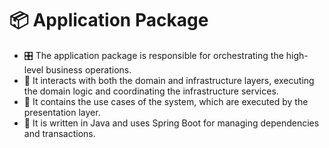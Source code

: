 # 📦 Application Package

- 🎛️ The application package is responsible for orchestrating the high-level business operations.
- 🔄 It interacts with both the domain and infrastructure layers, executing the domain logic and coordinating the infrastructure services.
- 🚀 It contains the use cases of the system, which are executed by the presentation layer.
- 🧩 It is written in Java and uses Spring Boot for managing dependencies and transactions.